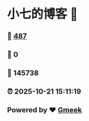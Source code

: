 # 小七的博客 :link:  
### :page_facing_up: [487](/tag.html) 
### :speech_balloon: 0 
### :hibiscus: 145738 
### :alarm_clock: 2025-10-21 15:11:19 
### Powered by :heart: [Gmeek](https://github.com/Meekdai/Gmeek)
